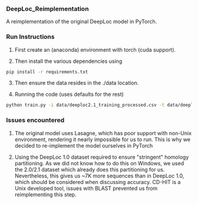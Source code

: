 ### DeepLoc_Reimplementation

A reimplementation of the original DeepLoc model in PyTorch.

### Run Instructions

1. First create an (anaconda) environment with torch (cuda support).

2. Then install the various dependencies using

```bash
pip install -r requirements.txt
```

3. Then ensure the data resides in the ./data location.

4. Running the code (uses defaults for the rest)

```bash
python train.py -i data/deeploc2.1_training_processed.csv -t data/deeploc2.1_test_processed.csv
```

### Issues encountered

1. The original model uses Lasagne, which has poor support with non-Unix environment, rendering it nearly impossible for us to run.
   This is why we decided to re-implement the model ourselves in PyTorch

2. Using the DeepLoc 1.0 dataset required to ensure "stringent" homology partitioning. As we did not know how to do this on Windows, we used the 2.0/2.1 dataset which already does this partitioning for us. Nevertheless, this gives us ~7K more sequences than in DeepLoc 1.0, which should be considered when discussing accuracy. CD-HIT is a Unix developed tool, issues with BLAST prevented us from reimplementing this step.
